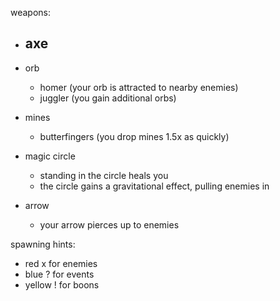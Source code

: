 weapons:

- axe
  -

- orb
  - homer (your orb is attracted to nearby enemies)
  - juggler (you gain additional orbs)

- mines
  - butterfingers (you drop mines 1.5x as quickly)

- magic circle
  - standing in the circle heals you
  - the circle gains a gravitational effect, pulling enemies in

- arrow
  - your arrow pierces up to <x> enemies

spawning hints:

- red x for enemies
- blue ? for events
- yellow ! for boons
